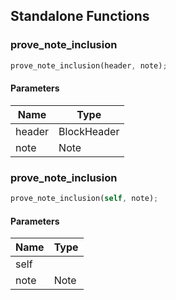 ## Standalone Functions

### prove_note_inclusion

```rust
prove_note_inclusion(header, note);
```

#### Parameters
| Name | Type |
| --- | --- |
| header | BlockHeader |
| note | Note |

### prove_note_inclusion

```rust
prove_note_inclusion(self, note);
```

#### Parameters
| Name | Type |
| --- | --- |
| self |  |
| note | Note |

